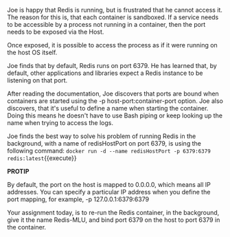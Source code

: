 Joe is happy that Redis is running, but is frustrated that he cannot 
access it. The reason for this is, that each container is sandboxed. 
If a service needs to be accessible by a process not running in a 
container, then the port needs to be exposed via the Host.

Once exposed, it is possible to access the process as if it were 
running on the host OS itself.

Joe finds that by default, Redis runs on port 6379. He has learned that, 
by default, other applications and libraries expect a Redis instance to 
be listening on that port.

After reading the documentation, Joe discovers that ports are bound 
when containers are started using the -p host-port:container-port 
option. Joe also discovers, that it's useful to define a name when 
starting the container. Doing this means he doesn't have to use Bash 
piping or keep looking up the name when trying to access the logs.

Joe finds the best way to solve his problem of running Redis in the 
background, with a name of redisHostPort on port 6379, is using the 
following command: 
`docker run -d --name redisHostPort -p 6379:6379 redis:latest`{{execute}}

<b>PROTIP</b>

By default, the port on the host is mapped to 0.0.0.0, which means all 
IP addresses. You can specify a particular IP address when you define 
the port mapping, for example, -p 127.0.0.1:6379:6379

Your assignment today, is to re-run the Redis container, in the 
background, give it the name Redis-MLU, and bind port 6379 on the host 
to port 6379 in the container.
